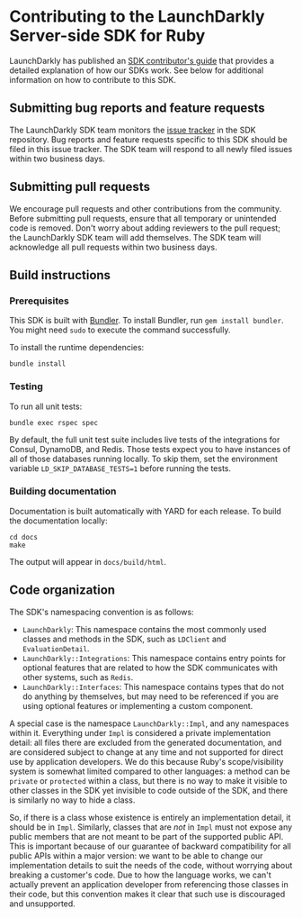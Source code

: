 # Contributing to the LaunchDarkly Server-side SDK for Ruby

LaunchDarkly has published an [SDK contributor's guide](https://docs.launchdarkly.com/sdk/concepts/contributors-guide) that provides a detailed explanation of how our SDKs work. See below for additional information on how to contribute to this SDK.

## Submitting bug reports and feature requests

The LaunchDarkly SDK team monitors the [issue tracker](https://github.com/launchdarkly/ruby-server-sdk/issues) in the SDK repository. Bug reports and feature requests specific to this SDK should be filed in this issue tracker. The SDK team will respond to all newly filed issues within two business days.

## Submitting pull requests

We encourage pull requests and other contributions from the community. Before submitting pull requests, ensure that all temporary or unintended code is removed. Don't worry about adding reviewers to the pull request; the LaunchDarkly SDK team will add themselves. The SDK team will acknowledge all pull requests within two business days.

## Build instructions

### Prerequisites

This SDK is built with [Bundler](https://bundler.io/). To install Bundler, run `gem install bundler`. You might need `sudo` to execute the command successfully.

To install the runtime dependencies:

```
bundle install
```

### Testing

To run all unit tests:

```
bundle exec rspec spec
```

By default, the full unit test suite includes live tests of the integrations for Consul, DynamoDB, and Redis. Those tests expect you to have instances of all of those databases running locally. To skip them, set the environment variable `LD_SKIP_DATABASE_TESTS=1` before running the tests.

### Building documentation

Documentation is built automatically with YARD for each release. To build the documentation locally:

```
cd docs
make
```

The output will appear in `docs/build/html`.

## Code organization

The SDK's namespacing convention is as follows:

* `LaunchDarkly`: This namespace contains the most commonly used classes and methods in the SDK, such as `LDClient` and `EvaluationDetail`.
* `LaunchDarkly::Integrations`: This namespace contains entry points for optional features that are related to how the SDK communicates with other systems, such as `Redis`.
* `LaunchDarkly::Interfaces`: This namespace contains types that do not do anything by themselves, but may need to be referenced if you are using optional features or implementing a custom component.

A special case is the namespace `LaunchDarkly::Impl`, and any namespaces within it. Everything under `Impl` is considered a private implementation detail: all files there are excluded from the generated documentation, and are considered subject to change at any time and not supported for direct use by application developers. We do this because Ruby's scope/visibility system is somewhat limited compared to other languages: a method can be `private` or `protected` within a class, but there is no way to make it visible to other classes in the SDK yet invisible to code outside of the SDK, and there is similarly no way to hide a class.

So, if there is a class whose existence is entirely an implementation detail, it should be in `Impl`. Similarly, classes that are _not_ in `Impl` must not expose any public members that are not meant to be part of the supported public API. This is important because of our guarantee of backward compatibility for all public APIs within a major version: we want to be able to change our implementation details to suit the needs of the code, without worrying about breaking a customer's code. Due to how the language works, we can't actually prevent an application developer from referencing those classes in their code, but this convention makes it clear that such use is discouraged and unsupported.
